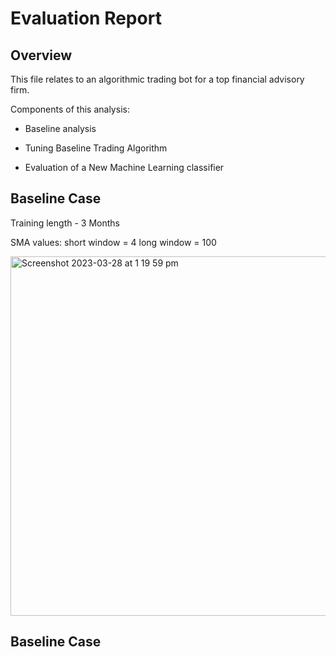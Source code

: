 # Evaluation Report

## Overview

This file relates to an algorithmic trading bot for a top financial advisory firm.

Components of this analysis:

- Baseline analysis

- Tuning Baseline Trading Algorithm

- Evaluation of a New Machine Learning classifier

## Baseline Case

Training length - 3 Months

SMA values:
            short window = 4
            long window = 100

<img width="575" alt="Screenshot 2023-03-28 at 1 19 59 pm" src="https://user-images.githubusercontent.com/119761709/228110406-6a2f5fc3-c28f-4879-b093-6efc600fc3fd.png">

## Baseline Case
